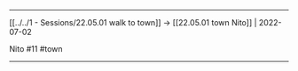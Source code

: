 ***

[[../../1 - Sessions/22.05.01 walk to town]] -> [[22.05.01 town Nito]] | 2022-07-02

Nito #11 #town

***